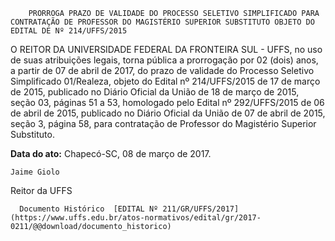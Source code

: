         PRORROGA PRAZO DE VALIDADE DO PROCESSO SELETIVO SIMPLIFICADO PARA CONTRATAÇÃO DE PROFESSOR DO MAGISTÉRIO SUPERIOR SUBSTITUTO OBJETO DO EDITAL DE Nº 214/UFFS/2015  

O REITOR DA UNIVERSIDADE FEDERAL DA FRONTEIRA SUL - UFFS, no uso de suas atribuições legais, torna pública a prorrogação por 02 (dois) anos, a partir de 07 de abril de 2017, do prazo de validade do Processo Seletivo Simplificado 01/Realeza, objeto do Edital nº 214/UFFS/2015 de 17 de março de 2015, publicado no Diário Oficial da União de 18 de março de 2015, seção 03, páginas 51 a 53, homologado pelo Edital nº 292/UFFS/2015 de 06 de abril de 2015, publicado no Diário Oficial da União de 07 de abril de 2015, seção 3, página 58, para contratação de Professor do Magistério Superior Substituto.

  

   **Data do ato:** Chapecó-SC, 08 de março de 2017.   
 

    Jaime Giolo   
 Reitor da UFFS 

      Documento Histórico  [EDITAL Nº 211/GR/UFFS/2017](https://www.uffs.edu.br/atos-normativos/edital/gr/2017-0211/@@download/documento_historico)     
      